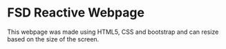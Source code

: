 # FSD Reactive Webpage
This webpage was made using HTML5, CSS and bootstrap and can resize based on the size of the screen.
